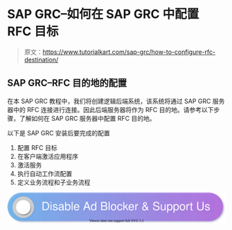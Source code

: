# SAP GRC–如何在 SAP GRC 中配置 RFC 目标

> 原文：<https://www.tutorialkart.com/sap-grc/how-to-configure-rfc-destination/>

## SAP GRC–RFC 目的地的配置

在本 SAP GRC 教程中，我们将创建逻辑后端系统，该系统将通过 SAP GRC 服务器中的 RFC 连接进行连接。因此后端服务器将作为 RFC 目的地。请参考以下步骤，了解如何在 SAP GRC 服务器中配置 RFC 目的地。

以下是 SAP GRC 安装后要完成的配置

1.  配置 RFC 目标
2.  在客户端激活应用程序
3.  激活服务
4.  执行自动工作流配置
5.  定义业务流程和子业务流程

[![](img/925da31b32d6bc3827932f6c8afb11bb.png)](https://www.tutorialkart.com/)